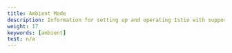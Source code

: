 ```yaml
---
title: Ambient Mode
description: Information for setting up and operating Istio with support for ambient mode.
weight: 17
keywords: [ambient]
test: n/a
---
```

